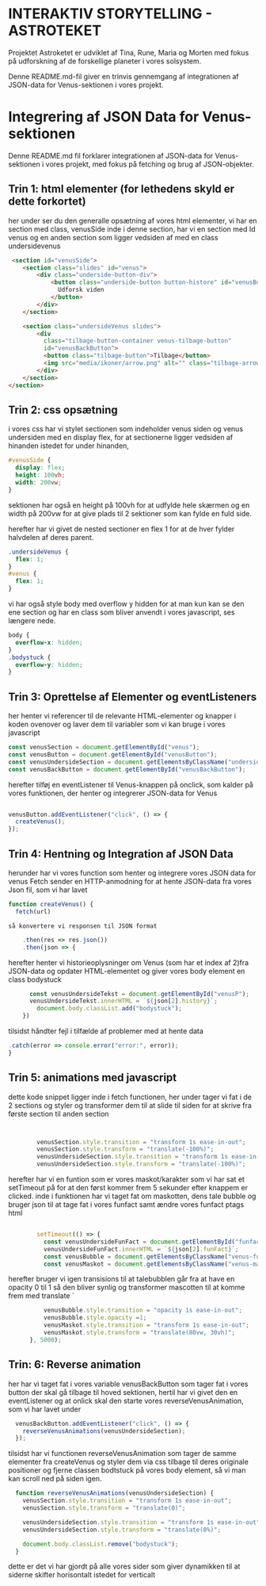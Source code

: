 # INTERAKTIV STORYTELLING - ASTROTEKET
Projektet Astroketet er udviklet af Tina, Rune, Maria og Morten med fokus på udforskning af de forskellige planeter i vores solsystem. 

Denne README.md-fil giver en trinvis gennemgang af integrationen af JSON-data for Venus-sektionen i vores projekt.


# Integrering af JSON Data for Venus-sektionen

Denne README.md fil forklarer integrationen af JSON-data for Venus-sektionen i vores projekt, med fokus på fetching og brug af JSON-objekter.

## Trin 1: html elementer (for lethedens skyld er dette forkortet)
her under ser du den generalle opsætning af vores html elementer, vi har en section med class, venusSide
inde i denne section, har vi en section med Id venus og en anden section som ligger vedsiden af med en class undersidevenus
```html 
 <section id="venusSide">
    <section class="slides" id="venus">
        <div class="underside-button-div">
            <button class="underside-button button-histore" id="venusButton">
              Udforsk viden
            </button>
        </div>
    </section>

    <section class="undersideVenus slides">
        <div
          class="tilbage-button-container venus-tilbage-button"
          id="venusBackButton">
          <button class="tilbage-button">Tilbage</button>
          <img src="media/ikoner/arrow.png" alt="" class="tilbage-arrow" />
        </div>
    </section>
</section>
```
## Trin 2: css opsætning
i vores css har vi stylet sectionen som indeholder venus siden og venus undersiden med en display flex, for at sectionerne ligger vedsiden af hinanden istedet for under hinanden,
```css 
#venusSide {
  display: flex;
  height: 100vh;
  width: 200vw;
}

```
sektionen har også en height på 100vh for at udfylde hele skærmen og en width på 200vw for at give plads til 2 sektioner som kan fylde en fuld side.

herefter har vi givet de nested sectioner en flex 1 for at de hver fylder halvdelen af deres parent.
```css 
.undersideVenus {
  flex: 1;
}
#venus {
  flex: 1;
}
```
vi har også style body med overflow y hidden for at man kun kan se den ene section og har en class som bliver anvendt i vores javascript, ses længere nede.
```css 
body {
  overflow-x: hidden;
}
.bodystuck {
  overflow-y: hidden;
}
```
## Trin 3: Oprettelse af Elementer og eventListeners

her henter vi referencer til de relevante HTML-elementer og knapper i koden ovenover og laver dem til variabler som vi kan bruge i vores javascript
```javascript
const venusSection = document.getElementById("venus");
const venusButton = document.getElementById("venusButton");
const venusUndersideSection = document.getElementsByClassName("undersideVenus")[0];
const venusBackButton = document.getElementById("venusBackButton");
```

herefter tilføj en eventListener til Venus-knappen på onclick, som kalder på vores funktionen, der henter og integrerer JSON-data for Venus
```javascript

venusButton.addEventListener("click", () => {
  createVenus(); 
}); 
```

## Trin 4: Hentning og Integration af JSON Data
herunder har vi vores function som henter og integrere vores JSON data for venus
Fetch sender en HTTP-anmodning for at hente JSON-data fra vores Json fil, som vi har lavet
```javascript
function createVenus() {
  fetch(url) 
```
    så konvertere vi responsen til JSON format

```javascript
    .then(res => res.json()) 
    .then(json => {
```
herefter henter vi historieoplysninger om Venus (som har et index af 2)fra JSON-data og opdater HTML-elementet og giver vores body element en class bodystuck
```javascript
      const venusUndersideTekst = document.getElementById("venusP");
      venusUndersideTekst.innerHTML = `${json[2].history}`;
        document.body.classList.add("bodystuck");
    })
```
tilsidst håndter fejl i tilfælde af problemer med at hente data
```javascript
.catch(error => console.error("error:", error)); 
}
```
    
## Trin 5: animations med javascript
dette kode snippet ligger inde i fetch functionen, her under tager vi fat i de 2 sections og styler og transformer dem til at slide til siden for at skrive fra første section til anden section
```javascript


        venusSection.style.transition = "transform 1s ease-in-out";
        venusSection.style.transform = "translate(-100%)";
        venusUndersideSection.style.transition = "transform 1s ease-in-out";
        venusUndersideSection.style.transform = "translate(-100%)";
```

herefter har vi en funtion som er vores maskot/karakter som vi har sat et setTimeout på for at den først kommer frem 5 sekunder efter knappem er clicked. inde i funktionen har vi taget fat om maskotten, dens tale bubble og bruger json til at tage fat i vores funfact samt ændre vores funfact ptags html
```javascript

        setTimeout(() => {
          const venusUndersideFunFact = document.getElementById("funfact-venus");
          venusUndersideFunFact.innerHTML = `${json[2].funFact}`;  
          const venusBubble = document.getElementsByClassName("venus-funfact")[0];
          const venusMaskot = document.getElementsByClassName("venus-maskot")[0];
```
herefter bruger vi igen transisions til at talebubblen går fra at have en opacity 0 til 1 så den bliver synlig og transformer mascotten til at komme frem med translate ´
```javascript 
          venusBubble.style.transition = "opacity 1s ease-in-out";
          venusBubble.style.opacity =1;
          venusMaskot.style.transition = "transform 1s ease-in-out";
          venusMaskot.style.transform = "translate(80vw, 30vh)";
      }, 5000);

```
## Trin: 6: Reverse animation
her har vi taget fat i vores variable venusBackButton som tager fat i vores button der skal gå tilbage til hoved sektionen, hertil har vi givet den en eventListener og at onlick skal den starte vores reverseVenusAnimation, som vi har lavet under
```javascript
  venusBackButton.addEventListener("click", () => {
    reverseVenusAnimations(venusUndersideSection);
  });
```
tilsidst har vi functionen reverseVenusAnimation som tager de samme elementer fra createVenus og styler dem via css tilbage til deres originale positioner og fjerne classen bodtstuck på vores body element, så vi man kan scroll ned på siden igen.
```javascript
  function reverseVenusAnimations(venusUndersideSection) {
    venusSection.style.transition = "transform 1s ease-in-out";
    venusSection.style.transform = "translate(0)";

    venusUndersideSection.style.transition = "transform 1s ease-in-out";
    venusUndersideSection.style.transform = "translate(0%)";

    document.body.classList.remove("bodystuck");
  }
  ```
dette er det vi har gjordt på alle vores sider som giver dynamikken til at siderne skifter horisontalt istedet for verticalt
